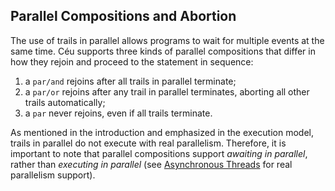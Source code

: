 ## Parallel Compositions and Abortion

The use of trails in parallel allows programs to wait for multiple events at 
the same time.
Céu supports three kinds of parallel compositions that differ in how they
rejoin and proceed to the statement in sequence:

1. a `par/and` rejoins after all trails in parallel terminate;
2. a `par/or` rejoins after any trail in parallel terminates, aborting all
   other trails automatically;
3. a `par` never rejoins, even if all trails terminate.

As mentioned in the introduction and emphasized in the execution model, trails
in parallel do not execute with real parallelism.
Therefore, it is important to note that parallel compositions support
*awaiting in parallel*, rather than *executing in parallel* (see
[Asynchronous Threads](statements/#thread) for real parallelism support).
<!--
The termination of a trail inside a `par/or` aborts the other trails in 
parallel which are necessarily idle
(see [`rule 2` for external reactions](#synchronous-execution-model)).
Before being aborted, a trail has a last opportunity to execute active 
[finalization statements](#TODO).
-->
